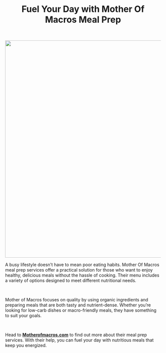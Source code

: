 <h1 style="text-align: center;"><strong>Fuel Your Day with Mother Of Macros Meal Prep</strong></h1>
<p>&nbsp;</p>
<p><img style="display: block; margin-left: auto; margin-right: auto;" src="https://scontent.fcgy2-2.fna.fbcdn.net/v/t39.30808-6/322367891_1236653610398043_8240202491898562768_n.jpg?_nc_cat=109&amp;ccb=1-7&amp;_nc_sid=cc71e4&amp;_nc_ohc=l1r8Jw4erkwQ7kNvgGeU2yg&amp;_nc_zt=23&amp;_nc_ht=scontent.fcgy2-2.fna&amp;_nc_gid=Au-mnRMldsBo1MiwmjzWOLV&amp;oh=00_AYDu5OoyK4iVyX3cVdp-rXiY2QQpuDJM22lyM2_CUFlfOg&amp;oe=678A7934" alt="" width="700" height="700" /></p>
<p><span style="font-weight: 400;">A busy lifestyle doesn&rsquo;t have to mean poor eating habits. Mother Of Macros meal prep services offer a practical solution for those who want to enjoy healthy, delicious meals without the hassle of cooking. Their menu includes a variety of options designed to meet different nutritional needs.</span></p>
<p>&nbsp;</p>
<p><span style="font-weight: 400;">Mother of Macros focuses on quality by using organic ingredients and preparing meals that are both tasty and nutrient-dense. Whether you&rsquo;re looking for low-carb dishes or macro-friendly meals, they have something to suit your goals.</span></p>
<p>&nbsp;</p>
<p><span style="font-weight: 400;">Head to <a href="https://motherofmacros.com/"><strong>Motherofmacros.com</strong></a> to find out more about their meal prep services. With their help, you can fuel your day with nutritious meals that keep you energized.</span></p>